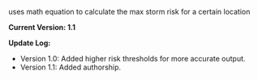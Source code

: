 uses math equation to calculate the max storm risk for a certain location

**Current Version: 1.1**

**Update Log:**
- Version 1.0: Added higher risk thresholds for more accurate output.
- Version 1.1: Added authorship.
